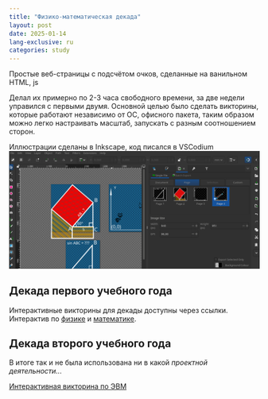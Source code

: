 ```yaml
---
title: "Физико-математическая декада"
layout: post
date: 2025-01-14
lang-exclusive: ru
categories: study
---
```


Простые веб-страницы с подсчётом очков, сделанные на ванильном HTML, js

<!--more-->

Делал их примерно по 2-3 часа свободного времени, за две недели управился c первыми двумя. Основной целью было сделать
викторины, которые работают независимо от ОС, офисного пакета, таким образом можно легко настраивать масштаб, запускать с разным соотношением сторон.

Иллюстрации сделаны в Inkscape, код писался в VSCodium
![Фото из приложения](/assets/img/2023/decade/inkscape_image.png)

## Декада первого учебного года

Интерактивные викторины для декады доступны через ссылки. Интерактив по [физике] и [математике].

[физике]: /pages/2024/decade/physics/main.html
[математике]: /pages/2024/decade/math/main.html

## Декада второго учебного года

В итоге так и не была использована ни в какой _проектной деятельности..._

[Интерактивная викторина по ЭВМ](/pages/2024/decade/math/seconddecade.html)
